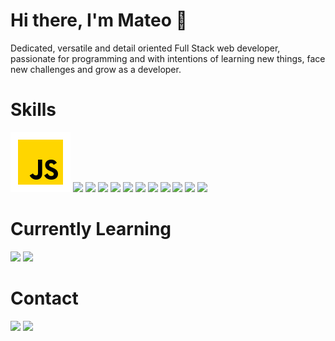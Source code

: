 # Hi there, I'm Mateo 👋

Dedicated, versatile and detail oriented Full Stack web developer, passionate for programming and with intentions of learning new things, face new challenges and grow as a developer.

# Skills
<img src="https://raw.githubusercontent.com/mateo-agl/mateo-agl/main/javascript.svg">
<img src="https://user-images.githubusercontent.com/88741491/147713960-c79db15e-9833-4a73-be12-a9c2b4c6988e.png">
<img src="https://user-images.githubusercontent.com/88741491/147713971-1306ad46-c056-455b-bc75-82454833fd58.png">
<img src="https://user-images.githubusercontent.com/88741491/147713977-4ad2d066-9efa-4d64-86ad-57c465f842df.png">
<img src="https://user-images.githubusercontent.com/88741491/147713985-59869349-be47-4abd-9c07-12bc24e67127.png">
<img src="https://user-images.githubusercontent.com/88741491/147714132-44a9fa54-c86e-48ff-b022-801afe969e72.png">
<img src="https://user-images.githubusercontent.com/88741491/147714139-db9831b0-6664-4777-bb77-adceb50ee9e6.png">
<img src="https://user-images.githubusercontent.com/88741491/147714144-a8351ca7-974f-4870-9297-dd7ba91689c4.png">
<img src="https://user-images.githubusercontent.com/88741491/147714149-049a991b-aef6-4049-b794-e5a8d957ed9e.png">
<img src="https://user-images.githubusercontent.com/88741491/147714154-a654ff2f-dc0f-4843-8b49-8c96ed1057ee.png">
<img src="https://user-images.githubusercontent.com/88741491/147714177-8b840c86-dca3-4ce9-a86e-cc8c1764f701.png">
<img src="https://user-images.githubusercontent.com/88741491/147714188-8c26cb92-8701-45fb-b02c-2ccb7f6fcb1b.png">

# Currently Learning
<img src="https://user-images.githubusercontent.com/88741491/147714481-3acf201e-af5b-4cf3-aa99-2dd6c23bae6f.png">
<img src="https://user-images.githubusercontent.com/88741491/147714484-9cac2680-5c9b-4a6e-bc32-92be8c7d1a70.png">

# Contact
<a href="mailto:aguilarmateo.1604@gmail.com"><img src="https://user-images.githubusercontent.com/88741491/147714574-e0d32906-2de1-42e9-9c31-50054ee4106c.png"></a>
<a href="https://www.linkedin.com/in/mateo-aguilar-058b791a8/" target="_blank"><img src="https://user-images.githubusercontent.com/88741491/147714579-cb20d400-ddb6-4ef9-bc96-4cb8bf5ecb21.png"></a>
